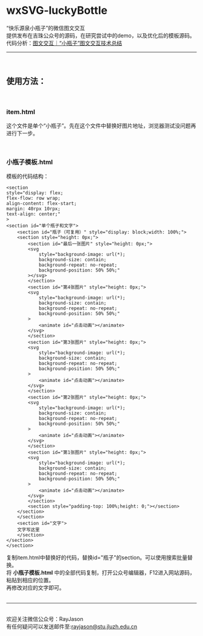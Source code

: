 # wxSVG-luckyBottle
 “快乐源泉小瓶子”的微信图文交互  
提供发布在吉珠公众号的源码，在研究尝试中的demo，以及优化后的模板源码。   
代码分析：[图文交互｜“小瓶子”图文交互技术总结](https://mp.weixin.qq.com/s/U2lkKimN_JrZhI0RF5e2fg)
&nbsp;
******
&nbsp;
## 使用方法：
&nbsp;
### item.html  
这个文件是单个“小瓶子”。先在这个文件中替换好图片地址，浏览器测试没问题再进行下一步。  
    
&nbsp;
### 小瓶子模板.html  
模板的代码结构：

    <section
    style="display: flex;
    flex-flow: row wrap;
    align-content: flex-start;
    margin: 40rpx 10rpx;
    text-align: center;"
    >
    <section id="单个瓶子和文字">
        <section id="瓶子（可复用）" style="display: block;width: 100%;">
        <section style="height: 0px;">
            <section id="最后一张图片" style="height: 0px;">
            <svg
                style="background-image: url(*);
                background-size: contain;
                background-repeat: no-repeat;
                background-position: 50% 50%;"
            ></svg>
            </section>
            <section id="第4张图片" style="height: 0px;">
            <svg
                style="background-image: url(*);
                background-size: contain;
                background-repeat: no-repeat;
                background-position: 50% 50%;"
            >
                <animate id="点击动画"></animate>
            </svg>
            </section>
            <section id="第3张图片" style="height: 0px;">
            <svg
                style="background-image: url(*);
                background-size: contain;
                background-repeat: no-repeat;
                background-position: 50% 50%;"
            >
                <animate id="点击动画"></animate>
            </svg>
            </section>
            <section id="第2张图片" style="height: 0px;">
            <svg
                style="background-image: url(*);
                background-size: contain;
                background-repeat: no-repeat;
                background-position: 50% 50%;"
            >
                <animate id="点击动画"></animate>
            </svg>
            </section>
            <section id="第1张图片" style="height: 0px;">
            <svg
                style="background-image: url(*);
                background-size: contain;
                background-repeat: no-repeat;
                background-position: 50% 50%;"
            >
                <animate id="点击动画"></animate>
            </svg>
            </section>
            <section style="padding-top: 100%;height: 0;"></section>
        </section>
        </section>
        <section id="文字">
        文字写这里
        </section>
    </section>
    </section>

复制item.html中替换好的代码，替换id="瓶子"的section。可以使用搜索批量替换。  
将 __小瓶子模板.html__ 中的全部代码复制，打开公众号编辑器，F12进入网站源码，粘贴到相应的位置。  
再修改对应的文字即可。  
&nbsp;
******
&nbsp;  
欢迎关注微信公众号：RayJason  
有任何疑问可以发送邮件至:rayjason@stu.jluzh.edu.cn
